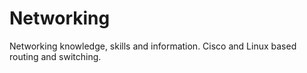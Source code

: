 # Networking
Networking knowledge, skills and information. Cisco and Linux based routing and switching. 
